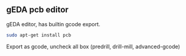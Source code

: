 
## gEDA pcb editor

gEDA editor, has builtin gcode export.

```sh
sudo apt-get install pcb
```

Export as gcode, uncheck all box (predrill, drill-mill, advanced-gcode)
